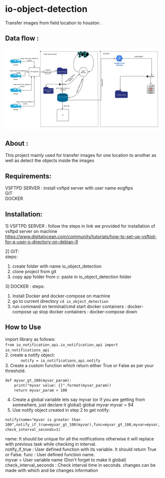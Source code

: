 io-object-detection
====
Transfer images from field location  to houston .

Data flow :
--------

![github_saleor_readmew_header_01](https://github.com/pravin1ambre/darknet/blob/master/Blank_Diagram.jpeg)


About :
--------
This project mainly used for transfer images for one location to another as well as detect the objects inside the images 


Requirements:
----------
VSFTPD SERVER : install vsftpd server with user name eogftps  
GIT   
DOCKER 

Installation: 
-------------
1] VSFTPD SERVER :
follow the steps in link we provided for installation of vsftpd server on machine  
https://www.digitalocean.com/community/tutorials/how-to-set-up-vsftpd-for-a-user-s-directory-on-debian-9  

2] GIT:  
steps:  
1. create folder with name io_object_detection  
2. clone project from git  
3. copy app folder from c: paste in io_object_detection folder


3] DOCKER :
steps:
1. Install Docker and docker-compose on machine
2. go to current directory
`` cd io_object_detection
``
3. run command on terminal/cmd
          start docker containers : docker-compose up
	  stop  docker containers : docker-compose down	

How to Use
-------------
import library as follows:   
``
        from io_notification_api.io_notification_api import io_notifications_api
``        
2. create a notify object:  
``        notify = io_notifications_api.notify
``        
3. Create a custom function which return either True or False as per your threshold.   
```
def myvar_gt_100(myvar_param):
    print("myvar value: {}".format(myvar_param))
    return myvar_param > 100
``` 

4. Create a global variable lets say myvar (or if you are getting from somewhere, just declare it global)
            global myvar
            myvar = 94
5. Use notify object created in step 2 to get notify:  
````
notify(name="myvar is greater than 100",notify_if_true=myvar_gt_100(myvar),func=myvar_gt_100,myvar=myvar, check_interval_seconds=1)   
 ````
name: It should be unique for all the notifications otherwise it will replace with previous task while
checking in interval.  
notify_if_true : User defined function with its variable. It should return True or False.
func :  User defined function name.   
myvar = User variable name (Don't forget to make it global)
check_interval_seconds : Check interval time in seconds.
changes can be made with which and be changes information 

 
      



















